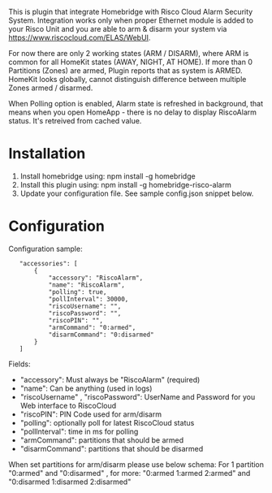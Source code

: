 This is plugin that integrate Homebridge with Risco Cloud Alarm Security System.
Integration works only when proper Ethernet module is added to your Risco Unit and you are able to arm & disarm your system via https://www.riscocloud.com/ELAS/WebUI.

For now there are only 2 working states (ARM / DISARM), where ARM is common for all HomeKit states (AWAY, NIGHT, AT HOME).
If more than 0 Partitions (Zones) are armed, Plugin reports that as system is ARMED.
HomeKit looks globally, cannot distinguish difference between multiple Zones armed / disarmed.

When Polling option is enabled, Alarm state is refreshed in background, that means when you open HomeApp - there is no delay to display RiscoAlarm status. It's retreived from cached value.

# Installation

1. Install homebridge using: npm install -g homebridge
2. Install this plugin using: npm install -g homebridge-risco-alarm
3. Update your configuration file. See sample config.json snippet below. 

# Configuration

Configuration sample:

 ```
	"accessories": [
        {
            "accessory": "RiscoAlarm",
            "name": "RiscoAlarm",
            "polling": true,
            "pollInterval": 30000,
            "riscoUsername": "",
            "riscoPassword": "",
            "riscoPIN": "",
            "armCommand": "0:armed",
            "disarmCommand": "0:disarmed"
        }
    ]
```

Fields: 

* "accessory": Must always be "RiscoAlarm" (required)
* "name": Can be anything (used in logs)
* "riscoUsername" , "riscoPassword": UserName and Password for you Web interface to RiscoCloud
* "riscoPIN": PIN Code used for arm/disarm
* "polling": optionally poll for latest RiscoCloud status
* "pollInterval": time in ms for polling
* "armCommand": partitions that should be armed
* "disarmCommand": partitions that should be disarmed

When set partitions for arm/disarm please use below schema:
For 1 partition "0:armed" and "0:disarmed" , for more:
"0:armed 1:armed 2:armed" and "0:disarmed 1:disarmed 2:disarmed"